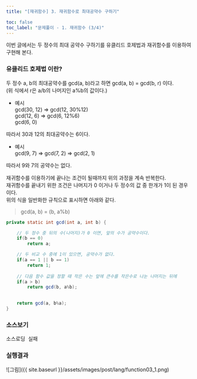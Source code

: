 ```yaml
---
title: "[재귀함수] 3. 재귀함수로 최대공약수 구하기"

toc: false
toc_label: "문제풀이 - 1. 재귀함수 (3/4)"
---
```


이번 글에서는 두 정수의 최대 공약수 구하기를 유클리드 호제법과 재귀함수를 이용하여 구현해 본다.

### 유클리드 호제법 이란?
두 정수 a, b의 최대공약수를 gcd(a, b)라고 하면 gcd(a, b) = gcd(b, r) 이다.     
(위 식에서 r은 a/b의 나머지인 a%b의 값이다.)

+ 예시    
gcd(30, 12) => gcd(12, 30%12)    
gcd(12, 6) => gcd(6, 12%6)   
gcd(6, 0)    

따라서 30과 12의 최대공약수는 6이다.    


+ 예시    
gcd(9, 7) => gcd(7, 2) => gcd(2, 1)    

따라서 9와 7의 공약수는 없다.    

재귀함수를 이용하기에 끝나는 조건이 될때까지 위의 과정을 계속 반복한다.    
재귀함수를 끝내기 위한 조건은 나머지가 0 이거나 두 정수의 값 중 한개가 1이 된 경우이다.    
위의 식을 일반화한 규칙으로 표시하면 아래와 같다.

> gcd(a, b) = (b, a%b)    


```java
private static int gcd(int a, int b) {

    // 두 정수 중 뒤의 수(나머지)가 0 이면, 앞의 수가 공약수이다.
    if(b == 0)
        return a;

    // 두 비교 수 중에 1이 있으면, 공약수가 없다.
    if(a == 1 || b == 1)
        return 1;
    
    // 다음 함수 값을 정할 때 작은 수는 앞에 큰수를 작은수로 나눈 나머지는 뒤에
    if(a > b)
        return gcd(b, a%b);
    

    return gcd(a, b%a);        
}
```


### 소스보기
<pre id="show1" class="show-json-from-git">소스로딩 실패</pre>
<script>showJsonFromGit('{{ site.repository_raw }}/step2/Function03GCD.java', 'show1', '500px');</script>


### 실행결과
![그림]({{ site.baseurl }}/assets/images/post/lang/function03_1.png)





